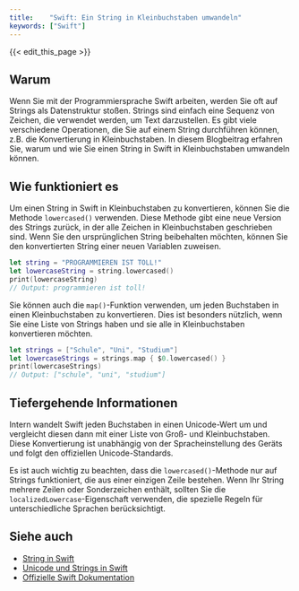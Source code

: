 ```yaml
---
title:    "Swift: Ein String in Kleinbuchstaben umwandeln"
keywords: ["Swift"]
---
```


{{< edit_this_page >}}

## Warum

Wenn Sie mit der Programmiersprache Swift arbeiten, werden Sie oft auf Strings als Datenstruktur stoßen. Strings sind einfach eine Sequenz von Zeichen, die verwendet werden, um Text darzustellen. Es gibt viele verschiedene Operationen, die Sie auf einem String durchführen können, z.B. die Konvertierung in Kleinbuchstaben. In diesem Blogbeitrag erfahren Sie, warum und wie Sie einen String in Swift in Kleinbuchstaben umwandeln können.

## Wie funktioniert es

Um einen String in Swift in Kleinbuchstaben zu konvertieren, können Sie die Methode `lowercased()` verwenden. Diese Methode gibt eine neue Version des Strings zurück, in der alle Zeichen in Kleinbuchstaben geschrieben sind. Wenn Sie den ursprünglichen String beibehalten möchten, können Sie den konvertierten String einer neuen Variablen zuweisen.

```Swift
let string = "PROGRAMMIEREN IST TOLL!"
let lowercaseString = string.lowercased()
print(lowercaseString)
// Output: programmieren ist toll!
```

Sie können auch die `map()`-Funktion verwenden, um jeden Buchstaben in einen Kleinbuchstaben zu konvertieren. Dies ist besonders nützlich, wenn Sie eine Liste von Strings haben und sie alle in Kleinbuchstaben konvertieren möchten.

```Swift
let strings = ["Schule", "Uni", "Studium"]
let lowercaseStrings = strings.map { $0.lowercased() }
print(lowercaseStrings)
// Output: ["schule", "uni", "studium"]
```

## Tiefergehende Informationen

Intern wandelt Swift jeden Buchstaben in einen Unicode-Wert um und vergleicht diesen dann mit einer Liste von Groß- und Kleinbuchstaben. Diese Konvertierung ist unabhängig von der Spracheinstellung des Geräts und folgt den offiziellen Unicode-Standards.

Es ist auch wichtig zu beachten, dass die `lowercased()`-Methode nur auf Strings funktioniert, die aus einer einzigen Zeile bestehen. Wenn Ihr String mehrere Zeilen oder Sonderzeichen enthält, sollten Sie die `localizedLowercase`-Eigenschaft verwenden, die spezielle Regeln für unterschiedliche Sprachen berücksichtigt.

## Siehe auch

- [String in Swift](https://www.swift-tutorial.de/swift-programmierung/swift-string/)
- [Unicode und Strings in Swift](https://swiftbysundell.com/tips/unicode-and-strings-in-swift/)
- [Offizielle Swift Dokumentation](https://docs.swift.org/swift-book/LanguageGuide/StringsAndCharacters.html)